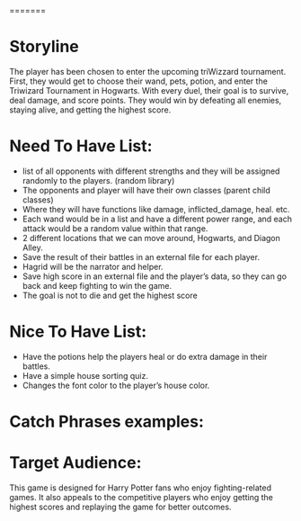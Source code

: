 =======
# Storyline
The player has been chosen to enter the upcoming triWizzard tournament.  First, they would get to choose their wand, pets, potion, and enter the Triwizard Tournament in Hogwarts. With every duel, their goal is to survive, deal damage, and score points. They would win by defeating all enemies, staying alive, and getting the highest score.


# Need To Have List:
- list of all opponents with different strengths and they will be assigned randomly to the players. (random library)
- The opponents and player will have their own classes (parent child classes)
- Where they will have functions like damage, inflicted_damage, heal. etc.
- Each wand would be in a list and have a different power range, and each attack would be a random value within that range.
- 2 different locations that we can move around, Hogwarts, and Diagon Alley.
- Save the result of their battles in an external file for each player.
- Hagrid will be the narrator and helper.
- Save high score in an external file and the player’s data, so they can go back and keep fighting to win the game.
- The goal is not to die and get the highest score


# Nice To Have List:  
- Have the potions help the players heal or do extra damage in their battles.
- Have a simple house sorting quiz.
- Changes the font color to the player’s house color.

# Catch Phrases examples:


# Target Audience:
This game is designed for Harry Potter fans who enjoy fighting-related games. It also appeals to the competitive players who enjoy getting the highest scores and replaying the game for better outcomes.
